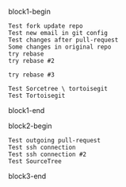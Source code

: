 block1-begin

	Test fork update repo
	Test new email in git config
	Test changes after pull-request
	Some changes in original repo
	try rebase
	try rebase #2

	try rebase #3

	Test Sorcetree \ tortoisegit
	Test Tortoisegit

block1-end


block2-begin

	Test outgoing pull-request
	Test ssh connection
	Test ssh connection #2
	Test SourceTree

block3-end